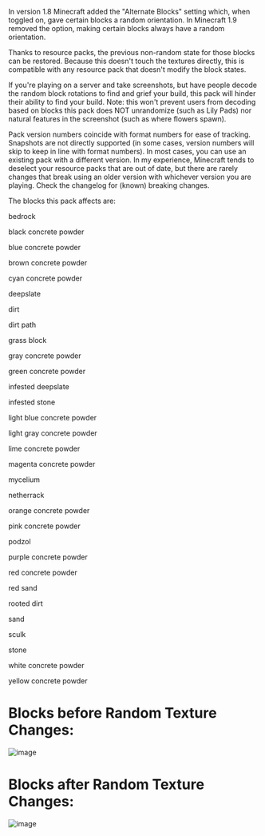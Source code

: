 In version 1.8 Minecraft added the "Alternate Blocks" setting which, when toggled on, gave certain blocks a random orientation. In Minecraft 1.9 removed the option, making certain blocks always have a random orientation.

Thanks to resource packs, the previous non-random state for those blocks can be restored. Because this doesn't touch the textures directly, this is compatible with any resource pack that doesn't modify the block states.

If you're playing on a server and take screenshots, but have people decode the random block rotations to find and grief your build, this pack will hinder their ability to find your build. Note: this won't prevent users from decoding based on blocks this pack does NOT unrandomize (such as Lily Pads) nor natural features in the screenshot (such as where flowers spawn).

Pack version numbers coincide with format numbers for ease of tracking. Snapshots are not directly supported (in some cases, version numbers will skip to keep in line with format numbers). In most cases, you can use an existing pack with a different version. In my experience, Minecraft tends to deselect your resource packs that are out of date, but there are rarely changes that break using an older version with whichever version you are playing. Check the changelog for (known) breaking changes.

The blocks this pack affects are:

bedrock

black concrete powder

blue concrete powder

brown concrete powder

cyan concrete powder

deepslate

dirt

dirt path

grass block

gray concrete powder

green concrete powder

infested deepslate

infested stone

light blue concrete powder

light gray concrete powder

lime concrete powder

magenta concrete powder

mycelium

netherrack

orange concrete powder

pink concrete powder

podzol

purple concrete powder

red concrete powder

red sand

rooted dirt

sand

sculk

stone

white concrete powder

yellow concrete powder

# Blocks before Random Texture Changes:
![image](https://github.com/DrBotz/xRotation/assets/99992836/3d0b78b6-511c-4675-ab1c-099bbbd0b0a0)

# Blocks after Random Texture Changes:
![image](https://github.com/DrBotz/xRotation/assets/99992836/530f4c96-2f67-498a-b6f7-7030611bf107)
